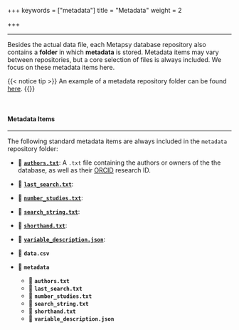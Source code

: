 +++
keywords = ["metadata"]
title = "Metadata"
weight = 2

+++
***

Besides the actual data file, each Metapsy database repository also contains a **folder** in which **metadata** is stored. Metadata items may vary between repositories, but a core selection of files is always included. We focus on these metadata items here.

{{< notice tip >}} An example of a metadata repository folder can be found [here](https://github.com/metapsy-project/data-template/tree/master/metadata). {{</notice>}}

<br>

#### Metadata Items

***

The following standard metadata items are always included in the `metadata` repository folder:

* 📄 [**`authors.txt`**](https://github.com/metapsy-project/data-template/blob/master/metadata/authors.txt): A `.txt` file containing the authors or owners of the the database, as well as their [ORCID](https://orcid.org/) research ID. 
* 📄 [**`last_search.txt`**](https://github.com/metapsy-project/data-template/blob/master/metadata/last_search.txt):
* 📄 [**`number_studies.txt`**](https://github.com/metapsy-project/data-template/blob/master/metadata/number_studies.txt):
* 📄 [**`search_string.txt`**](https://github.com/metapsy-project/data-template/blob/master/metadata/search_string.txt):
* 📄 [**`shorthand.txt`**](https://github.com/metapsy-project/data-template/blob/master/metadata/shorthand.txt):
* 📄 [**`variable_description.json`**](https://github.com/metapsy-project/data-template/blob/master/metadata/variable_description.json):

* 💾 **`data.csv`**
* 📁 **`metadata`**
  * 📄 **`authors.txt`**
  * 📄 **`last_search.txt`**
  * 📄 **`number_studies.txt`**
  * 📄 **`search_string.txt`**
  * 📄 **`shorthand.txt`**
  * 📄 **`variable_description.json`**